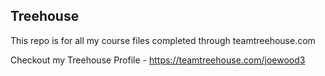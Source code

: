 ## Treehouse 

This repo is for all my course files completed through teamtreehouse.com

Checkout my Treehouse Profile - https://teamtreehouse.com/joewood3